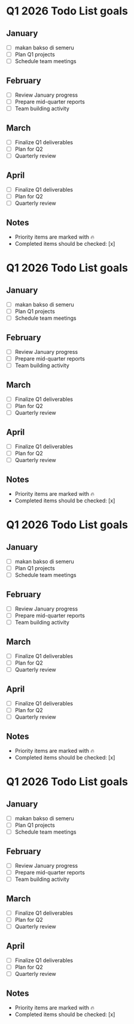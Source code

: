 # Q1 2026 Todo List goals

## January
- [ ] makan bakso di semeru
- [ ] Plan Q1 projects
- [ ] Schedule team meetings

## February
- [ ] Review January progress
- [ ] Prepare mid-quarter reports
- [ ] Team building activity

## March
- [ ] Finalize Q1 deliverables
- [ ] Plan for Q2
- [ ] Quarterly review

## April
- [ ] Finalize Q1 deliverables
- [ ] Plan for Q2
- [ ] Quarterly review

## Notes
- Priority items are marked with 🔥
- Completed items should be checked: [x]

# Q1 2026 Todo List goals

## January
- [ ] makan bakso di semeru
- [ ] Plan Q1 projects
- [ ] Schedule team meetings

## February
- [ ] Review January progress
- [ ] Prepare mid-quarter reports
- [ ] Team building activity

## March
- [ ] Finalize Q1 deliverables
- [ ] Plan for Q2
- [ ] Quarterly review

## April
- [ ] Finalize Q1 deliverables
- [ ] Plan for Q2
- [ ] Quarterly review

## Notes
- Priority items are marked with 🔥
- Completed items should be checked: [x]


# Q1 2026 Todo List goals

## January
- [ ] makan bakso di semeru
- [ ] Plan Q1 projects
- [ ] Schedule team meetings

## February
- [ ] Review January progress
- [ ] Prepare mid-quarter reports
- [ ] Team building activity

## March
- [ ] Finalize Q1 deliverables
- [ ] Plan for Q2
- [ ] Quarterly review

## April
- [ ] Finalize Q1 deliverables
- [ ] Plan for Q2
- [ ] Quarterly review

## Notes
- Priority items are marked with 🔥
- Completed items should be checked: [x]

# Q1 2026 Todo List goals

## January
- [ ] makan bakso di semeru
- [ ] Plan Q1 projects
- [ ] Schedule team meetings

## February
- [ ] Review January progress
- [ ] Prepare mid-quarter reports
- [ ] Team building activity

## March
- [ ] Finalize Q1 deliverables
- [ ] Plan for Q2
- [ ] Quarterly review

## April
- [ ] Finalize Q1 deliverables
- [ ] Plan for Q2
- [ ] Quarterly review

## Notes
- Priority items are marked with 🔥
- Completed items should be checked: [x]
